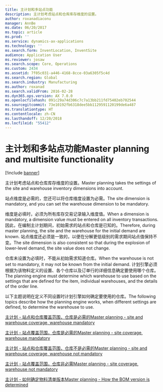 ```yaml
---
title: 主计划和多站点功能
description: 主计划考虑站点和仓库库存维度的设置。
author: roxanadiaconu
manager: AnnBe
ms.date: 06/20/2017
ms.topic: article
ms.prod: ''
ms.service: dynamics-ax-applications
ms.technology: ''
ms.search.form: InventLocation, InventSite
audience: Application User
ms.reviewer: josaw
ms.search.scope: Core, Operations
ms.custom: 2434
ms.assetid: 7f05c031-a446-4168-8cce-03a6305f5c4d
ms.search.region: Global
ms.search.industry: Manufacturing
ms.author: roxanad
ms.search.validFrom: 2016-02-28
ms.dyn365.ops.version: AX 7.0.0
ms.openlocfilehash: 091c29a74d306c7c7a13bb211fd75402eb702544
ms.sourcegitcommit: 73e10192fb6318dee5bb1129591120199de6a487
ms.translationtype: HT
ms.contentlocale: zh-CN
ms.lasthandoff: 12/20/2018
ms.locfileid: "55412"
---
```

# <a name="master-planning-and-multisite-functionality"></a><span data-ttu-id="be5d2-103">主计划和多站点功能</span><span class="sxs-lookup"><span data-stu-id="be5d2-103">Master planning and multisite functionality</span></span>

[!include [banner](../includes/banner.md)]

<span data-ttu-id="be5d2-104">主计划考虑站点和仓库库存维度的设置。</span><span class="sxs-lookup"><span data-stu-id="be5d2-104">Master planning takes the settings of the site and warehouse inventory dimensions into account.</span></span> 

<span data-ttu-id="be5d2-105">站点维度是必需的，您还可以将仓库维度设置为必需。</span><span class="sxs-lookup"><span data-stu-id="be5d2-105">The site dimension is mandatory, and you can set the warehouse dimension to be mandatory.</span></span>

<span data-ttu-id="be5d2-106">维度是必填时，必须为所有库存交易记录输入维度值。</span><span class="sxs-lookup"><span data-stu-id="be5d2-106">When a dimension is mandatory, a dimension value must be entered on all inventory transactions.</span></span> <span data-ttu-id="be5d2-107">因此，在编制主计划期间，初始需求的站点和仓库是已知的。</span><span class="sxs-lookup"><span data-stu-id="be5d2-107">Therefore, during master planning, the site and the warehouse for the initial demand are known.</span></span> <span data-ttu-id="be5d2-108">站点维度还必须是一致的，以便在分解更低级别的需求期间站点值保持不变。</span><span class="sxs-lookup"><span data-stu-id="be5d2-108">The site dimension is also consistent so that during the explosion of lower-level demand, the site value does not change.</span></span>

<span data-ttu-id="be5d2-109">仓库未设置为必填时，不能从初始需求知道仓库。</span><span class="sxs-lookup"><span data-stu-id="be5d2-109">When the warehouse is not set to mandatory, it may not be known from the initial demand.</span></span> <span data-ttu-id="be5d2-110">计划引擎必须根据为该物料定义的设置、各个仓库以及订单行的详细信息确定要使用哪个仓库。</span><span class="sxs-lookup"><span data-stu-id="be5d2-110">The planning engine must determine which warehouse to use based on the settings that are defined for the item, individual warehouses, and the details of the order line.</span></span>

<span data-ttu-id="be5d2-111">以下主题说明在定义不同设置时计划引擎如何确定要使用的仓库。</span><span class="sxs-lookup"><span data-stu-id="be5d2-111">The following topics describe how the planning engine works, when different settings are defined, to determine the warehouse to use.</span></span>

[<span data-ttu-id="be5d2-112">主计划 - 站点和仓库覆盖范围，仓库是必需的</span><span class="sxs-lookup"><span data-stu-id="be5d2-112">Master planning - site and warehouse coverage, warehouse mandatory</span></span>](master-plan-site-warehouse-coverage-warehouse-mandatory.md)

[<span data-ttu-id="be5d2-113">主计划 - 站点覆盖范围，仓库是必需的</span><span class="sxs-lookup"><span data-stu-id="be5d2-113">Master planning - site coverage, warehouse mandatory</span></span>](master-plan-site-coverage-warehouse-mandatory.md)

[<span data-ttu-id="be5d2-114">主计划 - 站点和仓库覆盖范围，仓库不是必需的</span><span class="sxs-lookup"><span data-stu-id="be5d2-114">Master planning - site and warehouse coverage, warehouse not mandatory</span></span>](master-plan-site-warehouse-coverage-warehouse-not-mandatory.md)

[<span data-ttu-id="be5d2-115">主计划 - 站点覆盖范围，仓库非必需</span><span class="sxs-lookup"><span data-stu-id="be5d2-115">Master planning - site coverage, warehouse not mandatory</span></span>](master-plan-site-coverage-warehouse-not-mandatory.md)

[<span data-ttu-id="be5d2-116">主计划 - 如何确定物料清单版本</span><span class="sxs-lookup"><span data-stu-id="be5d2-116">Master planning - How the BOM version is determined</span></span>](master-plan-bom-version-determined.md)



